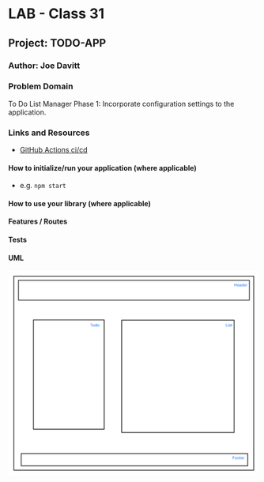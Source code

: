 # LAB - Class 31

## Project: TODO-APP

### Author: Joe Davitt

### Problem Domain  

To Do List Manager Phase 1: Incorporate configuration settings to the application.

### Links and Resources

- [GitHub Actions ci/cd](https://github.com/j-davitt/todo-app/actions/new)

#### How to initialize/run your application (where applicable)

- e.g. `npm start`

#### How to use your library (where applicable)

#### Features / Routes

#### Tests

#### UML

![UML](./assets/lab31.png)
